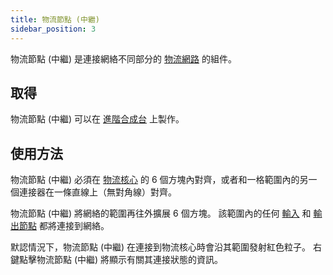 ```yaml
---
title: 物流節點 (中繼)
sidebar_position: 3
---
```


物流節點 (中繼) 是連接網絡不同部分的 [物流網路](Cargo-Management.md) 的組件。

## 取得

物流節點 (中繼) 可以在 [進階合成台](../Basic-Machines/Enhanced-Crafting-Table.md) 上製作。

## 使用方法

物流節點 (中繼) 必須在 [物流核心](Cargo-Manager.md) 的 6 個方塊內對齊，或者和一格範圍內的另一個連接器在一條直線上（無對角線）對齊。

物流節點 (中繼) 將網絡的範圍再往外擴展 6 個方塊。 該範圍內的任何 [輸入](Input-Node.md) 和 [輸出節點](Output-Node.md) 都將連接到網絡。

默認情況下，物流節點 (中繼) 在連接到物流核心時會沿其範圍發射紅色粒子。 右鍵點擊物流節點 (中繼) 將顯示有關其連接狀態的資訊。
